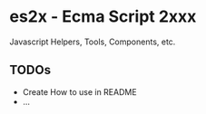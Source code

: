 # es2x - Ecma Script 2xxx 
Javascript Helpers, Tools, Components, etc.

## TODOs

- Create How to use in README
- ...
